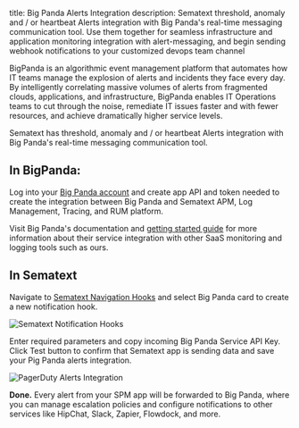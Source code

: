 title: Big Panda Alerts Integration
description: Sematext threshold, anomaly and / or heartbeat Alerts integration with Big Panda's real-time messaging communication tool. Use them together for seamless infrastructure and application monitoring integration with alert-messaging, and begin sending webhook notifications to your customized devops team channel

BigPanda is an algorithmic event management platform that automates how IT teams manage the explosion of alerts and incidents they face every day. By intelligently correlating massive volumes of alerts from fragmented clouds, applications, and infrastructure, BigPanda enables IT Operations teams to cut through the noise, remediate IT issues faster and with fewer resources, and achieve dramatically higher service levels.

Sematext has threshold, anomaly and / or heartbeat Alerts integration with Big Panda's real-time messaging communication tool.

## **In BigPanda:**

Log into your [Big Panda account](https://a.bigpanda.io/login) and create app API and token needed to create the integration between Big Panda and Sematext APM, Log Management, Tracing, and RUM platform.

Visit Big Panda's documentation and [getting started guide](https://docs.bigpanda.io/docs/getting-started) for more information about their service integration with other SaaS monitoring and logging tools such as ours.

## **In Sematext**

Navigate to [Sematext Navigation Hooks](https://apps.sematext.com/ui/webhook-create) and select Big Panda card to create a new notification hook.

![Sematext Notification Hooks](https://sematext.com/docs/images/integrations/sematext-notification-hooks.png "Sematext Notification Hook")

Enter required parameters and copy incoming Big Panda Service API Key. Click Test button to confirm that Sematext app is sending data and save your Pig Panda alerts integration.

![PagerDuty Alerts Integration](https://sematext.com/docs/images/integrations/big-panda-integration.png "Create Big Panda Integration")

**Done.** Every alert from your SPM app will be forwarded to Big Panda,
where you can manage escalation policies and configure notifications to
other services like HipChat, Slack, Zapier, Flowdock, and more.
